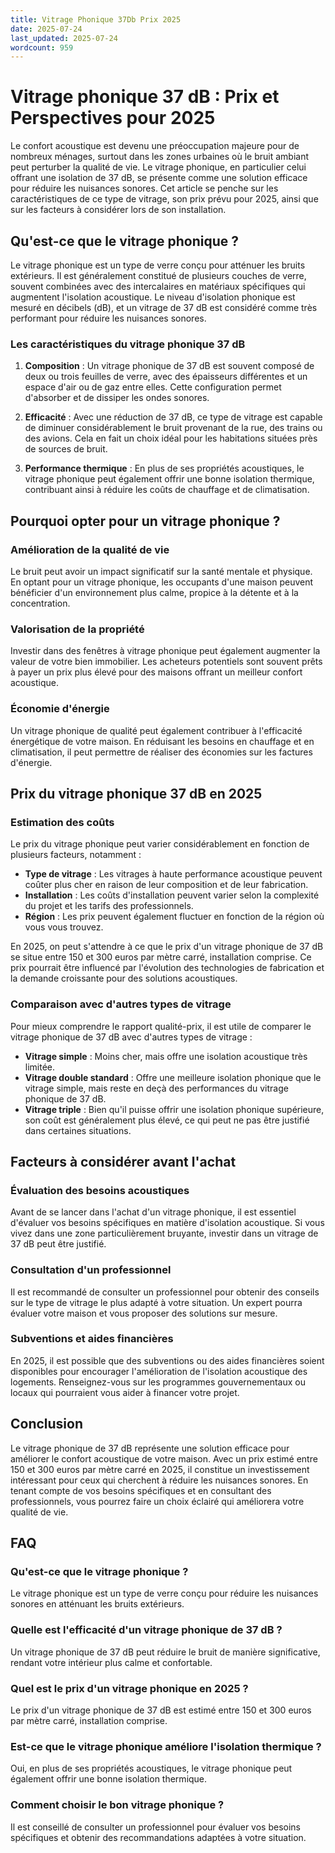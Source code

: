 ```yaml
---
title: Vitrage Phonique 37Db Prix 2025
date: 2025-07-24
last_updated: 2025-07-24
wordcount: 959
---
```


# Vitrage phonique 37 dB : Prix et Perspectives pour 2025

Le confort acoustique est devenu une préoccupation majeure pour de nombreux ménages, surtout dans les zones urbaines où le bruit ambiant peut perturber la qualité de vie. Le vitrage phonique, en particulier celui offrant une isolation de 37 dB, se présente comme une solution efficace pour réduire les nuisances sonores. Cet article se penche sur les caractéristiques de ce type de vitrage, son prix prévu pour 2025, ainsi que sur les facteurs à considérer lors de son installation.

## Qu'est-ce que le vitrage phonique ?

Le vitrage phonique est un type de verre conçu pour atténuer les bruits extérieurs. Il est généralement constitué de plusieurs couches de verre, souvent combinées avec des intercalaires en matériaux spécifiques qui augmentent l'isolation acoustique. Le niveau d'isolation phonique est mesuré en décibels (dB), et un vitrage de 37 dB est considéré comme très performant pour réduire les nuisances sonores.

### Les caractéristiques du vitrage phonique 37 dB

1. **Composition** : Un vitrage phonique de 37 dB est souvent composé de deux ou trois feuilles de verre, avec des épaisseurs différentes et un espace d'air ou de gaz entre elles. Cette configuration permet d'absorber et de dissiper les ondes sonores.

2. **Efficacité** : Avec une réduction de 37 dB, ce type de vitrage est capable de diminuer considérablement le bruit provenant de la rue, des trains ou des avions. Cela en fait un choix idéal pour les habitations situées près de sources de bruit.

3. **Performance thermique** : En plus de ses propriétés acoustiques, le vitrage phonique peut également offrir une bonne isolation thermique, contribuant ainsi à réduire les coûts de chauffage et de climatisation.

## Pourquoi opter pour un vitrage phonique ?

### Amélioration de la qualité de vie

Le bruit peut avoir un impact significatif sur la santé mentale et physique. En optant pour un vitrage phonique, les occupants d'une maison peuvent bénéficier d'un environnement plus calme, propice à la détente et à la concentration.

### Valorisation de la propriété

Investir dans des fenêtres à vitrage phonique peut également augmenter la valeur de votre bien immobilier. Les acheteurs potentiels sont souvent prêts à payer un prix plus élevé pour des maisons offrant un meilleur confort acoustique.

### Économie d'énergie

Un vitrage phonique de qualité peut également contribuer à l'efficacité énergétique de votre maison. En réduisant les besoins en chauffage et en climatisation, il peut permettre de réaliser des économies sur les factures d'énergie.

## Prix du vitrage phonique 37 dB en 2025

### Estimation des coûts

Le prix du vitrage phonique peut varier considérablement en fonction de plusieurs facteurs, notamment :

- **Type de vitrage** : Les vitrages à haute performance acoustique peuvent coûter plus cher en raison de leur composition et de leur fabrication.
- **Installation** : Les coûts d'installation peuvent varier selon la complexité du projet et les tarifs des professionnels.
- **Région** : Les prix peuvent également fluctuer en fonction de la région où vous vous trouvez.

En 2025, on peut s'attendre à ce que le prix d'un vitrage phonique de 37 dB se situe entre 150 et 300 euros par mètre carré, installation comprise. Ce prix pourrait être influencé par l'évolution des technologies de fabrication et la demande croissante pour des solutions acoustiques.

### Comparaison avec d'autres types de vitrage

Pour mieux comprendre le rapport qualité-prix, il est utile de comparer le vitrage phonique de 37 dB avec d'autres types de vitrage :

- **Vitrage simple** : Moins cher, mais offre une isolation acoustique très limitée.
- **Vitrage double standard** : Offre une meilleure isolation phonique que le vitrage simple, mais reste en deçà des performances du vitrage phonique de 37 dB.
- **Vitrage triple** : Bien qu'il puisse offrir une isolation phonique supérieure, son coût est généralement plus élevé, ce qui peut ne pas être justifié dans certaines situations.

## Facteurs à considérer avant l'achat

### Évaluation des besoins acoustiques

Avant de se lancer dans l'achat d'un vitrage phonique, il est essentiel d'évaluer vos besoins spécifiques en matière d'isolation acoustique. Si vous vivez dans une zone particulièrement bruyante, investir dans un vitrage de 37 dB peut être justifié.

### Consultation d'un professionnel

Il est recommandé de consulter un professionnel pour obtenir des conseils sur le type de vitrage le plus adapté à votre situation. Un expert pourra évaluer votre maison et vous proposer des solutions sur mesure.

### Subventions et aides financières

En 2025, il est possible que des subventions ou des aides financières soient disponibles pour encourager l'amélioration de l'isolation acoustique des logements. Renseignez-vous sur les programmes gouvernementaux ou locaux qui pourraient vous aider à financer votre projet.

## Conclusion

Le vitrage phonique de 37 dB représente une solution efficace pour améliorer le confort acoustique de votre maison. Avec un prix estimé entre 150 et 300 euros par mètre carré en 2025, il constitue un investissement intéressant pour ceux qui cherchent à réduire les nuisances sonores. En tenant compte de vos besoins spécifiques et en consultant des professionnels, vous pourrez faire un choix éclairé qui améliorera votre qualité de vie.

## FAQ

### Qu'est-ce que le vitrage phonique ?

Le vitrage phonique est un type de verre conçu pour réduire les nuisances sonores en atténuant les bruits extérieurs.

### Quelle est l'efficacité d'un vitrage phonique de 37 dB ?

Un vitrage phonique de 37 dB peut réduire le bruit de manière significative, rendant votre intérieur plus calme et confortable.

### Quel est le prix d'un vitrage phonique en 2025 ?

Le prix d'un vitrage phonique de 37 dB est estimé entre 150 et 300 euros par mètre carré, installation comprise.

### Est-ce que le vitrage phonique améliore l'isolation thermique ?

Oui, en plus de ses propriétés acoustiques, le vitrage phonique peut également offrir une bonne isolation thermique.

### Comment choisir le bon vitrage phonique ?

Il est conseillé de consulter un professionnel pour évaluer vos besoins spécifiques et obtenir des recommandations adaptées à votre situation.